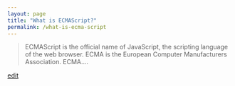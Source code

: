 ```yaml
---
layout: page
title: "What is ECMAScript?"
permalink: /what-is-ecma-script
---
```


> ECMAScript is the official name of JavaScript, the scripting language of the web browser. ECMA is the European Computer Manufacturers Association. ECMA....

<p class="edit-term"><a href="https://github.com/and-digital/tech-definitions/blog/master/definitions/front-end/ecma-script.md">edit</a></p>
